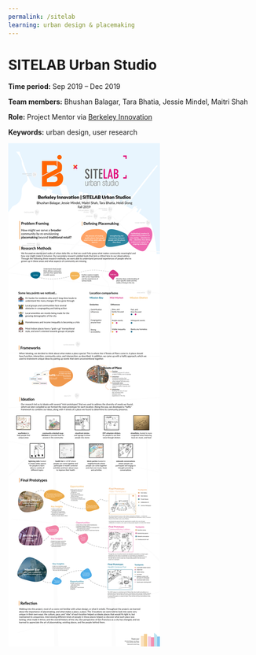 ```yaml
---
permalink: /sitelab
learning: urban design & placemaking 
---
```


# SITELAB Urban Studio

**Time period:** Sep 2019 – Dec 2019

**Team members:** Bhushan Balagar, Tara Bhatia, Jessie Mindel, Maitri Shah

**Role:** Project Mentor via [Berkeley Innovation](https://www.berkeleyinnovation.org/about-us) 

**Keywords:** urban design, user research


![case study](casestudy.png)

